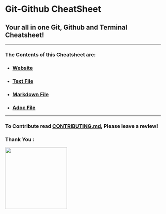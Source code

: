 # Git-Github CheatSheet
## Your all in one Git, Github and Terminal Cheatsheet!

---

### The Contents of this Cheatsheet are:

+ ### [Website]( https://eshantrivedi21.github.io/Git-CheatSheet)
+ ### [Text File](Txt/Cheatsheet_TXT.txt)
+ ### [Markdown File](Md/Cheatsheet_MD.md )
+ ### [Adoc File](Adoc/Cheatsheet.adoc )

---

### To Contribute read [CONTRIBUTING.md](CONTRIBUTING.md), Please leave a review!
### Thank You :


<a href="https://github.com/EshanTrivedi21/Git-CheatSheet/graphs/contributors">
  <img width="200px" src="https://contrib.rocks/image?repo=EshanTrivedi21/Git-CheatSheet" />
</a>

